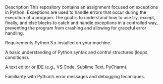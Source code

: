 Description
This repository contains an assignment focused on exceptions in Python. Exceptions are used to handle errors that occur during the execution of a program. The goal is to understand how to use try, except, finally, and else blocks to catch and handle exceptions in a controlled way, preventing the program from crashing and allowing for graceful error handling.

Requirements
Python 3.x installed on your machine.

A basic understanding of Python syntax and control structures (loops, conditions).

A text editor or IDE (e.g., VS Code, Sublime Text, PyCharm).

Familiarity with Python’s error messages and debugging techniques.
